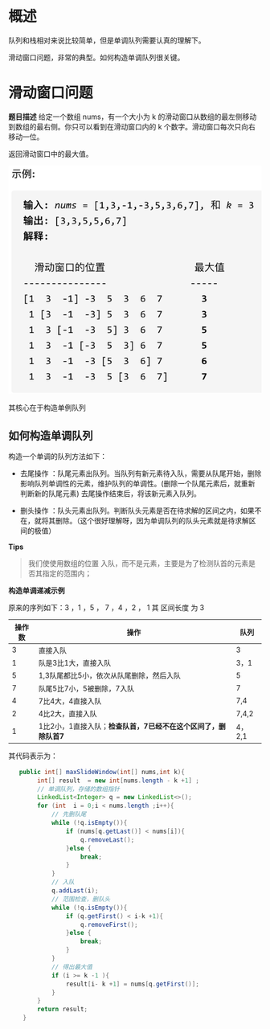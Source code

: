 # 概述

队列和栈相对来说比较简单，但是单调队列需要认真的理解下。


滑动窗口问题，非常的典型。如何构造单调队列很关键。

# 滑动窗口问题

**题目描述**
给定一个数组 nums，有一个大小为 k 的滑动窗口从数组的最左侧移动到数组的最右侧。你只可以看到在滑动窗口内的 k 个数字。滑动窗口每次只向右移动一位。

返回滑动窗口中的最大值。


![image](./img/239.%E6%BB%91%E5%8A%A8%E7%AA%97%E5%8F%A3%E6%9C%80%E5%A4%A7%E5%80%BC.png)


其核心在于构造单例队列

## 如何构造单调队列

构造一个单调的队列方法如下：

- 去尾操作 ：队尾元素出队列。当队列有新元素待入队，需要从队尾开始，删除影响队列单调性的元素，维护队列的单调性。(删除一个队尾元素后，就重新判断新的队尾元素)
去尾操作结束后，将该新元素入队列。

- 删头操作 ：队头元素出队列。判断队头元素是否在待求解的区间之内，如果不在，就将其删除。（这个很好理解呀，因为单调队列的队头元素就是待求解区间的极值）

**Tips**
> 我们使使用数组的位置 入队，而不是元素，主要是为了检测队首的元素是否其指定的范围内；



**构造单调递减示例**

原来的序列如下：3 ，1 ，5 ， 7 ，4 ，2 ， 1 其 区间长度 为 3

操作数| 操作 |队列 
---|--|--
3| 直接入队|3
1|队是3比1大，直接入队|3，1
5|1,3队尾都比5小，依次从队尾删除，然后入队|5
7|队尾5比7小，5被删除，7入队|7
4|7比4大，4直接入队|7,4
2|4比2大，直接入队|7,4,2
1|1比2小，1直接入队；**检查队首，7已经不在这个区间了，删除队首7**|4，2,1




其代码表示为：

```java
   public int[] maxSlideWindow(int[] nums,int k){
        int[] result  = new int[nums.length - k +1] ;
        // 单调队列，存储的数组指针
        LinkedList<Integer> q = new LinkedList<>();
        for (int  i = 0;i < nums.length ;i++){
            // 先删队尾
            while (!q.isEmpty()){
                if (nums[q.getLast()] < nums[i]){
                    q.removeLast();
                }else {
                    break;
                }
            }
            // 入队
            q.addLast(i);
            // 范围检查，删队头
            while (!q.isEmpty()){
                if (q.getFirst() < i-k +1){
                    q.removeFirst();
                }else {
                    break;
                }
            }
            // 得出最大值
            if (i >= k -1 ){
                result[i- k +1] = nums[q.getFirst()];
            }
        }
        return result;
    }
```